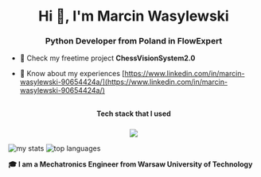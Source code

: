 <h1 align="center">Hi 👋, I'm Marcin Wasylewski</h1>
<h3 align="center">Python Developer from Poland in FlowExpert </h3>

- 🔭 Check my freetime project **ChessVisionSystem2.0**

- 📄 Know about my experiences [https://www.linkedin.com/in/marcin-wasylewski-90654424a/](https://www.linkedin.com/in/marcin-wasylewski-90654424a/)

##

<p align="center"><b>Tech stack that I used</b></p>

###

<p align="center">
  <a href="https://skillicons.dev">
    <img src="https://skillicons.dev/icons?i=py,react,django,js,html,css,mysql,nginx,linux,raspberrypi,bash,aws,git,c,cpp,opencv,postman,arduino,docker,flutter,vim" />
  </a>
</p>

<img alt="my stats" src="https://github-readme-stats.vercel.app/api?username=mwasylewski96&show_icons=true&theme=radical"/>
<img alt="top languages" src="https://github-readme-stats.vercel.app/api/top-langs/?username=mwasylewski96&layout=donut&theme=radical"/>

**🎓 I am a Mechatronics Engineer from Warsaw University of Technology**<br>
